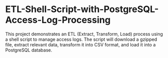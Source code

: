 # ETL-Shell-Script-with-PostgreSQL-Access-Log-Processing
This project demonstrates an ETL (Extract, Transform, Load) process using a shell script to manage access logs. The script will download a gzipped file, extract relevant data, transform it into CSV format, and load it into a PostgreSQL database.
